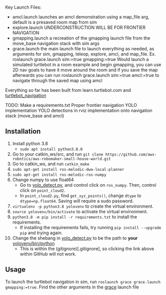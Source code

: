Key Launch Files:
* amcl.launch launches an amcl demonstration using a map_file arg, default is a presaved room map from sim
* explore.launch UNDERCONSTRUCTION WILL BE FOR FRONTIER NAVIGATION
* gmapping.launch a recreation of the gmapping launch file from the move_base navigation stack with sim args
* grace.launch the main launch file to launch everything as needed, as arguments for sim, gmapping, teleop, explore, amcl, and map_file. Ex. roslaunch grace.launch sim:=true gmapping:=true    Would launch a simulated turtlebot in a room example and begin gmapping, you can use 2D nav goals to have it move around the room and if you save the map afterwards you can run roslaunch grace.launch sim:=true amcl:=true    to navigate through the saved map using amcl

Everything so far has been built from learn.turtlebot.com and [turtlebot_navigation](http://wiki.ros.org/turtlebot_navigation/Tutorials/Setup%20the%20Navigation%20Stack%20for%20TurtleBot)

TODO:
Make a requirements.txt
Proper frontier navigation
YOLO implementation
YOLO detections in rviz
implementation onto navigation stack (move_base and amcl)

## Installation

1. Install python 3.8
    * `sudo apt install python3.8.0`
2. Go to your catkin_ws/src, and run `git clone https://github.com/aws-robotics/aws-robomaker-small-house-world.git`
3. Go to catkin_ws, and run `catkin_make`
4. `sudo apt-get install ros-melodic-dwa-local-planner`
5. `sudo apt-get install ros-melodic-ros-numpy`
6. Change numpy to use float64
    * Go to [yolo_detect.py](scripts/yolo_detect.py), and control click on `ros_numpy`. Then, control click on `point_cloud2`.
    * In `point_cloud2.py`, find `get_xyz_points()`, change `dtype` to `dtype=np.float64`. Saving will require a sudo password.
7. `virtualenv -p python3.8 yolovenv` to create the virtual environment.
8. `source yolovenv/bin/activate` to activate the virtual environment.
9. `python3.8 -m pip install -r requirements.txt` to install the requirements.
    * If installing the requirements fails, try running `pip install --upgrade pip` and trying again.
10. Change the shebang in [yolo_detect.py](scripts/yolo_detect.py) to be the path to **your** [yolovenv/bin/python](yolovenv/bin/python)
    * This is within the (gitignore)[.gitignore], so clicking the link above within GitHub will not work.

## Usage

To launch the turtlebot navigation in sim, run `roslaunch grace grace.launch gmapping:=true`. Find the other arguments in the [grace](launch/grace.launch) launch file